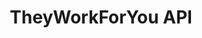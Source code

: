 ---
schema: default
title: TheyWorkForYou API
organization: mySociety
notes: An API to look at politicians in the UK's Houses of Parliament.
resources:
  - name: TheyWorkForYou API
    url: 'https://www.theyworkforyou.com/api/'
    format: api
  - name: Python Bindings
    url: 'https://code.google.com/archive/p/twfython/'
    format: binding
license: ''
category:
  - People
  - APIs
  - United Kingdom
  - '#GE2017'
maintainer: mySociety
maintainer_email: ''
last_modified: ''
more_info: ''
---